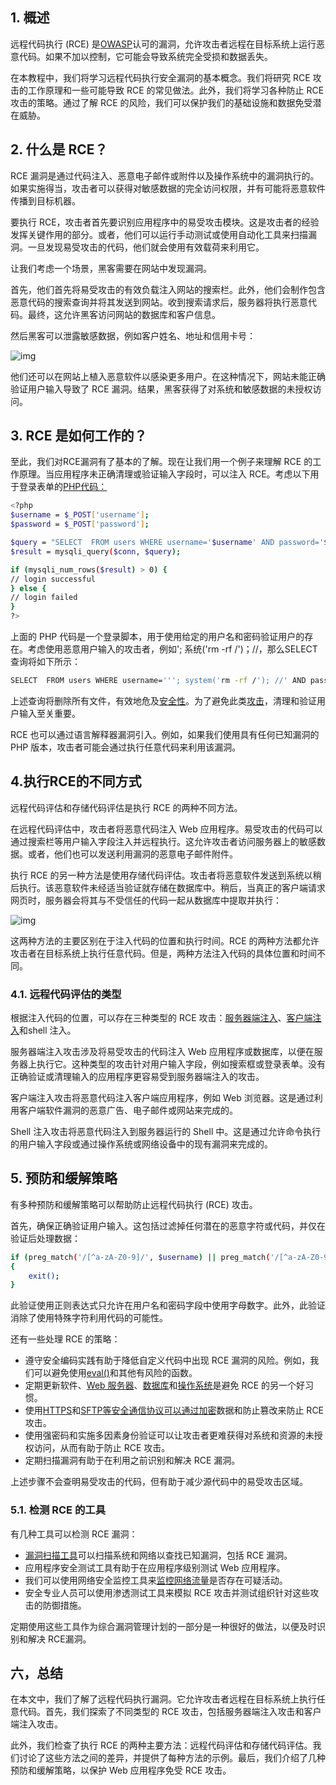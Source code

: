 ## 1. 概述

远程代码执行 (RCE) 是[OWASP](https://owasp.org/www-project-top-ten/)认可的漏洞，允许攻击者远程在目标系统上运行恶意代码。如果不加以控制，它可能会导致系统完全受损和数据丢失。

在本教程中，我们将学习远程代码执行安全漏洞的基本概念。我们将研究 RCE 攻击的工作原理和一些可能导致 RCE 的常见做法。此外，我们将学习各种防止 RCE 攻击的策略。通过了解 RCE 的风险，我们可以保护我们的基础设施和数据免受潜在威胁。

## 2. 什么是 RCE？

RCE 漏洞是通过代码注入、恶意电子邮件或附件以及操作系统中的漏洞执行的。如果实施得当，攻击者可以获得对敏感数据的完全访问权限，并有可能将恶意软件传播到目标机器。

要执行 RCE，攻击者首先要识别应用程序中的易受攻击模块。这是攻击者的经验发挥关键作用的部分。或者，他们可以运行手动测试或使用自动化工具来扫描漏洞。一旦发现易受攻击的代码，他们就会使用有效载荷来利用它。

让我们考虑一个场景，黑客需要在网站中发现漏洞。

首先，他们首先将易受攻击的有效负载注入网站的搜索栏。此外，他们会制作包含恶意代码的搜索查询并将其发送到网站。收到搜索请求后，服务器将执行恶意代码。最终，这允许黑客访问网站的数据库和客户信息。

然后黑客可以泄露敏感数据，例如客户姓名、地址和信用卡号：

![img](https://www.baeldung.com/wp-content/uploads/sites/4/2023/01/rce1.png)

他们还可以在网站上植入恶意软件以感染更多用户。在这种情况下，网站未能正确验证用户输入导致了 RCE 漏洞。结果，黑客获得了对系统和敏感数据的未授权访问。

## 3. RCE 是如何工作的？

至此，我们对RCE漏洞有了基本的了解。现在让我们用一个例子来理解 RCE 的工作原理。当应用程序未正确清理或验证输入字段时，可以注入 RCE。考虑以下用于登录表单的[PHP代码：](https://www.php.net/)

```bash
<?php
$username = $_POST['username'];
$password = $_POST['password'];

$query = "SELECT  FROM users WHERE username='$username' AND password='$password'";
$result = mysqli_query($conn, $query);

if (mysqli_num_rows($result) > 0) {
// login successful
} else {
// login failed
}
?>
```

上面的 PHP 代码是一个登录脚本，用于使用给定的用户名和密码验证用户的存在。考虑使用恶意用户输入的攻击者，例如'; 系统('rm -rf /')；//，那么SELECT查询将如下所示：

```bash
SELECT  FROM users WHERE username='''; system('rm -rf /'); //' AND password=''
```

上述查询将删除所有文件，有效地危及[安全性](https://www.baeldung.com/category/security-2)。为了避免此类[攻击](https://www.baeldung.com/cs/active-vs-passive-attacks-security)，清理和验证用户输入至关重要。

RCE 也可以通过语言解释器漏洞引入。例如，如果我们使用具有任何已知漏洞的 PHP 版本，攻击者可能会通过执行任意代码来利用该漏洞。

## 4.执行RCE的不同方式

远程代码评估和存储代码评估是执行 RCE 的两种不同方法。

在远程代码评估中，攻击者将恶意代码注入 Web 应用程序。易受攻击的代码可以通过搜索栏等用户输入字段注入并远程执行。这允许攻击者访问服务器上的敏感数据。或者，他们也可以发送利用漏洞的恶意电子邮件附件。

执行 RCE 的另一种方法是使用存储代码评估。攻击者将恶意软件发送到系统以稍后执行。该恶意软件未经适当验证就存储在数据库中。稍后，当真正的客户端请求网页时，服务器会将其与不受信任的代码一起从数据库中提取并执行：

![img](https://www.baeldung.com/wp-content/uploads/sites/4/2023/01/rce2.png)

这两种方法的主要区别在于注入代码的位置和执行时间。RCE 的两种方法都允许攻击者在目标系统上执行任意代码。但是，两种方法注入代码的具体位置和时间不同。

### 4.1. 远程代码评估的类型

根据注入代码的位置，可以存在三种类型的 RCE 攻击：[服务器端注入](https://owasp.org/www-community/attacks/Server-Side_Includes_(SSI)_Injection)、[客户端注入](https://owasp.org/www-community/attacks/Code_Injection)和shell 注入。

服务器端注入攻击涉及将易受攻击的代码注入 Web 应用程序或数据库，以便在服务器上执行它。这种类型的攻击针对用户输入字段，例如搜索框或登录表单。没有正确验证或清理输入的应用程序更容易受到服务器端注入的攻击。

客户端注入攻击将恶意代码注入客户端应用程序，例如 Web 浏览器。这是通过利用客户端软件漏洞的恶意广告、电子邮件或网站来完成的。

Shell 注入攻击将恶意代码注入到服务器运行的 Shell 中。这是通过允许命令执行的用户输入字段或通过操作系统或网络设备中的现有漏洞来完成的。

## 5. 预防和缓解策略

有多种预防和缓解策略可以帮助防止远程代码执行 (RCE) 攻击。

首先，确保正确验证用户输入。这包括过滤掉任何潜在的恶意字符或代码，并仅在验证后处理数据：

```bash
if (preg_match('/[^a-zA-Z0-9]/', $username) || preg_match('/[^a-zA-Z0-9]/', $password))
{
    exit(); 
}
```

此验证使用正则表达式只允许在用户名和密码字段中使用字母数字。此外，此验证消除了使用特殊字符利用代码的可能性。

还有一些处理 RCE 的策略：

-   遵守安全编码实践有助于降低自定义代码中出现 RCE 漏洞的风险。例如，我们可以避免使用[eval()](https://www.php.net/manual/en/function.eval.php)和其他有风险的函数。
-   定期更新软件、[Web 服务器](https://www.baeldung.com/java-servers)、[数据库](https://www.baeldung.com/java-in-memory-databases)和[操作系统](https://www.baeldung.com/cs/os-kernel)是避免 RCE 的另一个好习惯。
-   使用[HTTPS](https://www.baeldung.com/java-https-client-certificate-authentication)和[SFTP等安全通信协议可以通过](https://www.baeldung.com/java-file-sftp)[加密](https://www.baeldung.com/java-aes-encryption-decryption)数据和防止篡改来防止 RCE 攻击。
-   使用强密码和实施多因素身份验证可以让攻击者更难获得对系统和资源的未授权访问，从而有助于防止 RCE 攻击。
-   定期扫描漏洞有助于在利用之前识别和解决 RCE 漏洞。

上述步骤不会查明易受攻击的代码，但有助于减少源代码中的易受攻击区域。

### 5.1. 检测 RCE 的工具

有几种工具可以检测 RCE 漏洞：

-   [漏洞扫描工具](https://www.baeldung.com/cs/vulnerability-pen-testing)可以扫描系统和网络以查找已知漏洞，包括 RCE 漏洞。
-   应用程序安全测试工具有助于在应用程序级别测试 Web 应用程序。
-   我们可以使用网络安全监控工具来[监控网络流量](https://www.baeldung.com/linux/monitor-network-usage)是否存在可疑活动。
-   安全专业人员可以使用渗透测试工具来模拟 RCE 攻击并测试组织针对这些攻击的防御措施。

定期使用这些工具作为综合漏洞管理计划的一部分是一种很好的做法，以便及时识别和解决 RCE漏洞。

## 六，总结

在本文中，我们了解了远程代码执行漏洞。它允许攻击者远程在目标系统上执行任意代码。首先，我们探索了不同类型的 RCE 攻击，包括服务器端注入攻击和客户端注入攻击。

此外，我们检查了执行 RCE 的两种主要方法：远程代码评估和存储代码评估。我们讨论了这些方法之间的差异，并提供了每种方法的示例。最后，我们介绍了几种预防和缓解策略，以保护 Web 应用程序免受 RCE 攻击。